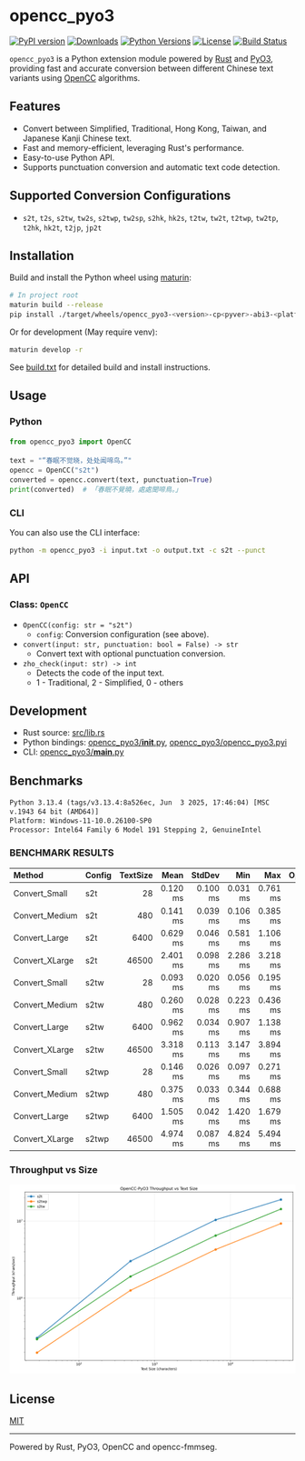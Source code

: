 # opencc_pyo3
[![PyPI version](https://img.shields.io/pypi/v/opencc-pyo3.svg)](https://pypi.org/project/opencc-pyo3/)
[![Downloads](https://pepy.tech/badge/opencc-pyo3)](https://pepy.tech/project/opencc-pyo3)
[![Python Versions](https://img.shields.io/pypi/pyversions/opencc-pyo3.svg)](https://pypi.org/project/opencc-pyo3/)
[![License](https://img.shields.io/github/license/laisuk/opencc_pyo3)](https://github.com/laisuk/opencc_pyo3/blob/main/LICENSE)
[![Build Status](https://github.com/laisuk/opencc_pyo3/actions/workflows/build.yml/badge.svg)](https://github.com/laisuk/opencc_pyo3/actions/workflows/build.yml)

`opencc_pyo3` is a Python extension module powered by [Rust](https://www.rust-lang.org/) and [PyO3](https://pyo3.rs/), providing fast and accurate conversion between different Chinese text variants using [OpenCC](https://github.com/BYVoid/OpenCC) algorithms.

## Features

- Convert between Simplified, Traditional, Hong Kong, Taiwan, and Japanese Kanji Chinese text.
- Fast and memory-efficient, leveraging Rust's performance.
- Easy-to-use Python API.
- Supports punctuation conversion and automatic text code detection.

## Supported Conversion Configurations

- `s2t`, `t2s`, `s2tw`, `tw2s`, `s2twp`, `tw2sp`, `s2hk`, `hk2s`, `t2tw`, `tw2t`, `t2twp`, `tw2tp`, `t2hk`, `hk2t`, `t2jp`, `jp2t`

## Installation

Build and install the Python wheel using [maturin](https://github.com/PyO3/maturin):

```sh
# In project root
maturin build --release
pip install ./target/wheels/opencc_pyo3-<version>-cp<pyver>-abi3-<platform>.whl
```

Or for development (May require venv):

```sh
maturin develop -r
```

See [build.txt](https://github.com/laisuk/opencc_pyo3/blob/master/build.txt) for detailed build and install instructions.

## Usage

### Python

```python
from opencc_pyo3 import OpenCC

text = "“春眠不觉晓，处处闻啼鸟。”"
opencc = OpenCC("s2t")
converted = opencc.convert(text, punctuation=True)
print(converted)  # 「春眠不覺曉，處處聞啼鳥。」
```

### CLI

You can also use the CLI interface:

```sh
python -m opencc_pyo3 -i input.txt -o output.txt -c s2t --punct
```

## API

### Class: `OpenCC`

- `OpenCC(config: str = "s2t")`
    - `config`: Conversion configuration (see above).
- `convert(input: str, punctuation: bool = False) -> str`
    - Convert text with optional punctuation conversion.
- `zho_check(input: str) -> int`
    - Detects the code of the input text.
    - 1 - Traditional, 2 - Simplified, 0 - others

## Development

- Rust source: [src/lib.rs](https://github.com/laisuk/opencc_pyo3/blob/master/src/lib.rs)
- Python bindings: [opencc_pyo3/__init__.py](https://github.com/laisuk/opencc_pyo3/blob/master/opencc_pyo3/__init__.py), [opencc_pyo3/opencc_pyo3.pyi](https://github.com/laisuk/opencc_pyo3/blob/master/opencc_pyo3/opencc_pyo3.pyi)
- CLI: [opencc_pyo3/__main__.py](https://github.com/laisuk/opencc_pyo3/blob/master/opencc_pyo3/__main__.py)

## Benchmarks

```
Python 3.13.4 (tags/v3.13.4:8a526ec, Jun  3 2025, 17:46:04) [MSC v.1943 64 bit (AMD64)]
Platform: Windows-11-10.0.26100-SP0
Processor: Intel64 Family 6 Model 191 Stepping 2, GenuineIntel
```

### BENCHMARK RESULTS

| Method            | Config  | TextSize |     Mean |   StdDev |      Min |      Max |  Ops/sec | Chars/sec |
|:------------------|:--------|---------:|---------:|---------:|---------:|---------:|---------:|----------:|
| Convert_Small     | s2t     |       28 | 0.120 ms | 0.100 ms | 0.031 ms | 0.761 ms |     8351 |    233817 |
| Convert_Medium    | s2t     |      480 | 0.141 ms | 0.039 ms | 0.106 ms | 0.385 ms |     7089 |   3402675 |
| Convert_Large     | s2t     |     6400 | 0.629 ms | 0.046 ms | 0.581 ms | 1.106 ms |     1589 |  10169747 |
| Convert_XLarge    | s2t     |    46500 | 2.401 ms | 0.098 ms | 2.286 ms | 3.218 ms |      416 |  19366459 |
| Convert_Small     | s2tw    |       28 | 0.093 ms | 0.020 ms | 0.056 ms | 0.195 ms |    10722 |    300210 |
| Convert_Medium    | s2tw    |      480 | 0.260 ms | 0.028 ms | 0.223 ms | 0.436 ms |     3842 |   1844249 |
| Convert_Large     | s2tw    |     6400 | 0.962 ms | 0.034 ms | 0.907 ms | 1.138 ms |     1040 |   6655685 |
| Convert_XLarge    | s2tw    |    46500 | 3.318 ms | 0.113 ms | 3.147 ms | 3.894 ms |      301 |  14013366 |
| Convert_Small     | s2twp   |       28 | 0.146 ms | 0.026 ms | 0.097 ms | 0.271 ms |     6850 |    191812 |
| Convert_Medium    | s2twp   |      480 | 0.375 ms | 0.033 ms | 0.344 ms | 0.688 ms |     2670 |   1281552 |
| Convert_Large     | s2twp   |     6400 | 1.505 ms | 0.042 ms | 1.420 ms | 1.679 ms |      664 |   4252592 |
| Convert_XLarge    | s2twp   |    46500 | 4.974 ms | 0.087 ms | 4.824 ms | 5.494 ms |      201 |   9348373 |

### Throughput vs Size

![ThroughputVsSizeChart](https://github.com/laisuk/opencc_pyo3/blob/master/assets/throughput_vs_size.png)

## License

[MIT](https://github.com/laisuk/opencc_pyo3/blob/master/LICENSE)

---

Powered by Rust, PyO3, OpenCC and opencc-fmmseg.